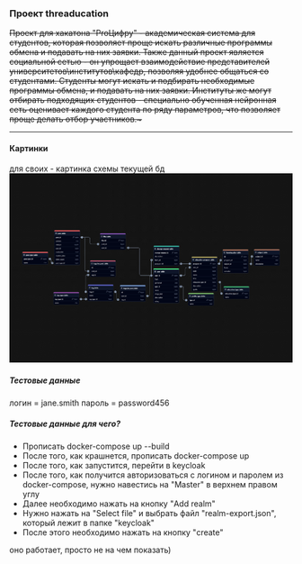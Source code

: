 ### Проект threaducation
<strike>
Проект для хакатона "ProЦифру" - академическая система для студентов, которая позволяет проще искать различные программы 
обмена и подавать на них заявки. Также данный проект является социальной сетью - он упрощает взаимодействие представителей университетов\институтов\кафедр, позволяя удобнее
общаться со студентами. Студенты могут искать и подбирать необходимые программы обмена, и подавать на них заявки. Институты же могут отбирать подходящих студентов - 
специально обученная нейронная сеть оценивает каждого студента по ряду параметров, что позволяет проще делать отбор участников.~
</strike>

---
#### Картинки
для своих - картинка схемы текущей бд
![alt text](https://github.com/RealityFlex/threaducation/blob/main/etc/database_for_hack.png)


##### Тестовые данные
логин = jane.smith
пароль = password456

##### Тестовые данные для чего?

- Прописать docker-compose up --build
- После того, как крашнется, прописать docker-compose up
- После того, как запустится, перейти в keycloak
- После того, как получится авторизоваться с логином и паролем из docker-compose, нужно навестись на "Master" в верхнем правом углу
- Далее необходимо нажать на кнопку "Add realm"
- Нужно нажать на "Select file" и выбрать файл "realm-export.json", который лежит в папке "keycloak"
- После этого необходимо нажать на кнопку "create"

оно работает, просто не на чем показать)
